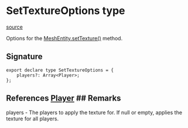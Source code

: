 # SetTextureOptions type

[source](https://developers.meta.com/horizon-worlds/reference/2.0.0/core_settextureoptions)

Options for the [MeshEntity.setTexture()](/horizon-worlds/reference/2.0.0/core_meshentity#settexture) method.

## Signature

```
export declare type SetTextureOptions = {
    players?: Array<Player>;
};
```

## References [Player](/horizon-worlds/reference/2.0.0/core_player) ## Remarks

players - The players to apply the texture for. If null or empty, applies the texture for all players.